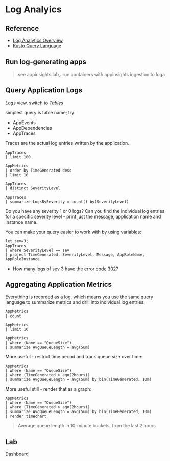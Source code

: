 # Log Analyics


## Reference

- [Log Analytics Overview]()
- [Kusto Query Language](https://learn.microsoft.com/en-us/azure/data-explorer/kusto/query/)


## Run log-generating apps

> see appinsights lab,. run containers with appinsights ingestion to loga

## Query Application Logs

_Logs_ view, switch to _Tables_

simplest query is table name; try:

- AppEvents
- AppDependencies
- AppTraces

Traces are the actual log entries written by the application.

```
AppTraces
| limit 100

AppMetrics
| order by TimeGenerated desc 
| limit 10

AppTraces
| distinct SeverityLevel

AppTraces
| summarize LogsBySeverity = count() by(SeverityLevel)
```

Do you have any severity 1 or 0 logs? Can you find the individual log entries for a specific severity level - print just the message, application name and instance name.


You can make your query easier to work with by using variables:

```
let sev=3;
AppTraces
| where SeverityLevel == sev
| project TimeGenerated, SeverityLevel, Message, AppRoleName, AppRoleInstance
```

- How many logs of sev 3 have the error code 302?


## Aggregating Application Metrics

Everything is recorded as a log, which means you use the same query language to summarize metrics and drill into individual log entries.

```
AppMetrics
| count

AppMetrics
| limit 10

AppMetrics
| where (Name == "QueueSize")
| summarize AvgQueueLength = avg(Sum)
```


More useful - restrict time period and track queue size over time:

```
AppMetrics
| where (Name == "QueueSize")
| where (TimeGenerated > ago(2hours))
| summarize AvgQueueLength = avg(Sum) by bin(TimeGenerated, 10m)
```

More useful still - render that as a graph:

```
AppMetrics
| where (Name == "QueueSize")
| where (TimeGenerated > ago(2hours))
| summarize AvgQueueLength = avg(Sum) by bin(TimeGenerated, 10m)
| render timechart
```

> Average queue length in 10-minute buckets, from the last 2 hours

## Lab

Dashboard